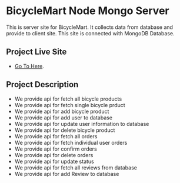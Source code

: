 # BicycleMart Node Mongo Server

This is server site for BicycleMart. It collects data from database and provide to client site. This site is connected with MongoDB Database.

## Project Live Site

- [Go To Here]().

## Project Description

- We provide api for fetch all bicycle products
- We provide api for fetch single bicycle prduct
- We provide api for add bicycle product
- We provide api for add user to database
- We provide api for update user information to database
- We provide api for delete bicycle product
- We provide api for fetch all orders
- We provide api for fetch individual user orders
- We provide api for confirm orders
- We provide api for delete orders
- We provide api for update status
- We provide api for fetch all reviews from database
- We provide api for add Review to database
